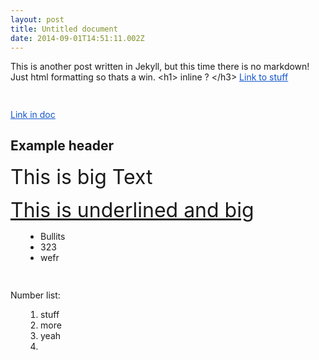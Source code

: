 ```yaml
---
layout: post
title: Untitled document
date: 2014-09-01T14:51:11.002Z
---
```

<body class="c4">
	<p style="widows:2;orphans:2;direction:ltr">
		<span>This is another post written in Jekyll, but this time there is no markdown! Just html formatting so thats a win. &lt;h1&gt; inline ? &lt;/h3&gt;</span>
		<span style="color:#1155cc;text-decoration:underline">
			<a href="http://www.google.com/url?q=http%3A%2F%2Fteentechny.org&amp;sa=D&amp;sntz=1&amp;usg=AFQjCNEEv18qt_5QBTG6P5DhLE49tZKwsA" style="color:inherit;text-decoration:inherit">Link to stuff</a>
		</span>
	</p>
	<p style="widows:2;orphans:2;height:11pt;direction:ltr">
		<span />
	</p>
	<p style="widows:2;orphans:2;direction:ltr">
		<span style="color:#1155cc;text-decoration:underline">
			<a href="#h.dwku88qai5ne" style="color:inherit;text-decoration:inherit">Link in doc</a>
		</span>
	</p>
	<h2 style="widows:2;orphans:2;direction:ltr;page-break-after:avoid">
		<a />
		<span>Example header</span>
	</h2>
	<p style="widows:2;orphans:2;direction:ltr">
		<span style="font-size:24pt">This is big Text</span>
	</p>
	<p style="widows:2;orphans:2;direction:ltr">
		<span style="font-size:24pt;text-decoration:underline">This is underlined and big</span>
	</p>
	<ul style="margin:0;padding:0;;">
		<li style="padding-left:0pt;widows:2;orphans:2;direction:ltr;margin-left:36pt">
			<span>Bullits</span>
		</li>
		<li style="padding-left:0pt;widows:2;orphans:2;direction:ltr;margin-left:36pt">
			<span>323</span>
		</li>
		<li style="padding-left:0pt;widows:2;orphans:2;direction:ltr;margin-left:36pt">
			<span>wefr</span>
		</li>
	</ul>
	<p style="widows:2;orphans:2;height:11pt;direction:ltr">
		<span />
	</p>
	<p style="widows:2;orphans:2;direction:ltr">
		<span>Number list:</span>
	</p>
	<ol start="1" style="margin:0;padding:0;;">
		<li style="padding-left:0pt;widows:2;orphans:2;direction:ltr;margin-left:36pt">
			<span>stuff</span>
		</li>
		<li style="padding-left:0pt;widows:2;orphans:2;direction:ltr;margin-left:36pt">
			<span>more</span>
		</li>
		<li style="padding-left:0pt;widows:2;orphans:2;direction:ltr;margin-left:36pt">
			<span>yeah</span>
		</li>
		<li style="padding-left:0pt;widows:2;orphans:2;direction:ltr;margin-left:36pt;height:11pt">
			<span />
		</li>
	</ol>
</body>